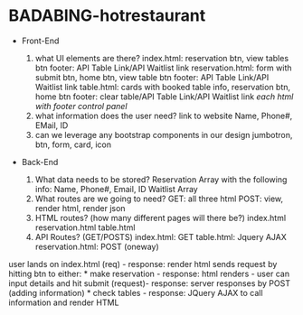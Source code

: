 # BADABING-hotrestaurant

* Front-End
    1. what UI elements are there?
    index.html: reservation btn, view tables btn
        footer: API Table Link/API Waitlist link
    reservation.html: form with submit btn, home btn, view table btn
        footer: API Table Link/API Waitlist link
    table.html: cards with booked table info, reservation btn, home btn
        footer: clear table/API Table Link/API Waitlist link
    *each html with footer control panel*
    2. what information does the user need?
    link to website
    Name, Phone#, EMail, ID
    3. can we leverage any bootstrap components in our design
    jumbotron, btn, form, card, icon

* Back-End
    1. What data needs to be stored?
    Reservation Array with the following info: Name, Phone#, Email, ID
    Waitlist Array
    2. What routes are we going to need?
    GET: all three html
    POST: view, render html, render json
    3. HTML routes? (how many different pages will there be?)
    index.html
    reservation.html
    table.html
    4. API Routes? (GET/POSTS)
    index.html: GET 
    table.html: Jquery AJAX
    reservation.html: POST (oneway)

user lands on index.html (req) - response: render html
sends request by hitting btn to either:
    * make reservation - response: html renders 
    - user can input details and hit submit (request)- response: server responses by POST (adding information)
    * check tables - response: JQuery AJAX to call information and render HTML